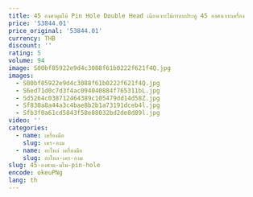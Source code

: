 ```yaml
---
title: 45 องศามุมไม้ Pin Hole Double Head เฉียงเจาะไม้กรอบประตู 45 องศาเจาะเครื่อง
price: '53844.01'
price_original: '53844.01'
currency: THB
discount: ''
rating: 5
volume: 94
image: S00bf85922e9d4c3088f61b0222f621f4Q.jpg
images:
  - S00bf85922e9d4c3088f61b0222f621f4Q.jpg
  - S6ed71d0c7d3f4ac094040884f765311bL.jpg
  - Sd5264c038712464389c105479dd14d58Z.jpg
  - Sf830a8a44a3c4bae8b2b1a73191dceb4l.jpg
  - Sfb3f0a61cd5843f58e88032bd2de8d89l.jpg
video: ''
categories:
  - name: เครื่องมือ
    slug: เคร-องม
  - name: อะไหล่ เครื่องมือ
    slug: อะไหล-เคร-องม
slug: 45-องศาม-มไม-pin-hole
encode: okeuPNg
lang: th
---
```

  